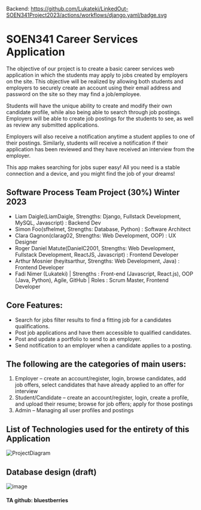 Backend: https://github.com/Lukateki/LinkedOut-SOEN341Project2023/actions/workflows/django.yaml/badge.svg


# SOEN341 Career Services Application

The objective of our project is to create a basic career services web application in which the students may apply to jobs created by employers on the site. This objective will be realized by allowing both students and employers to securely create an account using their email address and password on the site so they may find a job/employee.

Students will have the unique ability to create and modify their own candidate profile, while also being able to search through job postings.
Employers will be able to create job postings for the students to see, as well as review any submitted applications.

Employers will also receive a notification anytime a student applies to one of their postings.
Similarly, students will receive a notification if their application has been reviewed and they have received an interview from the employer.

This app makes searching for jobs super easy! All you need is a stable connection and a device, and you might find the job of your dreams!

## Software Process Team Project (30%) Winter 2023

- Liam Daigle(LiamDaigle, Strengths: Django, Fullstack Development, MySQL, Javascript) : Backend Dev
- Simon Foo(sfhelmet, Strengths: Database, Python) : Software Architect
- Clara Gagnon(clarag02, Strengths: Web Development, OOP) : UX Designer
- Roger Daniel Matute(DanielC2001, Strengths: Web Development, Fullstack Development, ReactJS, Javascript) : Frontend Developer
- Arthur Mosnier (heyitsarthur,  Strengths: Web Development, Java) : Frontend Developer
- Fadi Nimer (Lukateki) | Strengths : Front-end (Javascript, React.js), OOP (Java, Python), Agile, GitHub | Roles : Scrum Master, Frontend Developer

## Core Features:
- Search for jobs filter results to find a fitting job for a candidates qualifications.
- Post job applications and have them accessible to qualified candidates.
- Post and update a portfolio to send to an employer.
- Send notification to an employer when a candidate applies to a posting.

## The following are the categories of main users:
1. Employer – create an account/register, login, browse candidates, add job offers, select
candidates that have already applied to an offer for interview
2. Student/Candidate – create an account/register, login, create a profile, and upload their
resume; browse for job offers; apply for those postings
3. Admin – Managing all user profiles and postings

## List of Technologies used for the entirety of this Application
![ProjectDiagram](https://user-images.githubusercontent.com/30945652/215239820-46137d60-dc21-46c6-88ec-3b20c9f4fd63.png)

## Database design (draft)
![image](https://user-images.githubusercontent.com/87549228/216638360-7f8fb2bc-8ae8-458a-9c85-b17f189707c3.png)


#### TA github: bluestberries

